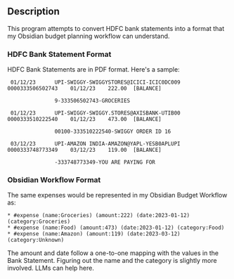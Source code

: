 ## Description
This program attempts to convert HDFC bank statements into a format that my Obsidian budget planning workflow
can understand.

### HDFC Bank Statement Format

HDFC Bank Statements are in PDF format. Here's a sample:

```
 01/12/23      UPI-SWIGGY-SWIGGYSTORES@ICICI-ICIC0DC009     0000333506502743    01/12/23    222.00  [BALANCE]

               9-333506502743-GROCERIES

 01/12/23      UPI-SWIGGY-SWIGGY.STORES@AXISBANK-UTIB00     0000333510222540    01/12/23    473.00  [BALANCE]

               00100-333510222540-SWIGGY ORDER ID 16

 03/12/23      UPI-AMAZON INDIA-AMAZON@YAPL-YESB0APLUPI     0000333748773349    03/12/23    119.00  [BALANCE]

               -333748773349-YOU ARE PAYING FOR
```

### Obsidian Workflow Format
The same expenses would be represented in my Obsidian Budget Workflow as:

```
* #expense (name:Groceries) (amount:222) (date:2023-01-12) (category:Groceries)
* #expense (name:Food) (amount:473) (date:2023-01-12) (category:Food)
* #expense (name:Amazon) (amount:119) (date:2023-03-12) (category:Unknown)
```

The amount and date follow a one-to-one mapping with the values in the Bank Statement. Figuring out the name and the
category is slightly more involved. LLMs can help here.